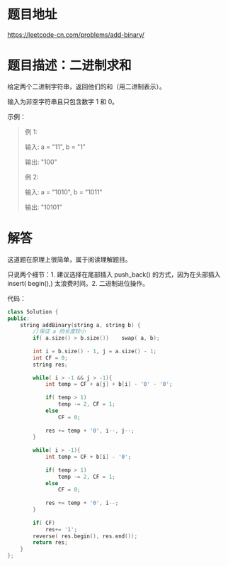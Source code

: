 # 题目地址

https://leetcode-cn.com/problems/add-binary/

# 题目描述：二进制求和


给定两个二进制字符串，返回他们的和（用二进制表示）。

输入为非空字符串且只包含数字 1 和 0。

示例：
>例 1:
>
>输入: a = "11", b = "1"
>
>输出: "100"
>
>例 2:
>
>输入: a = "1010", b = "1011"
>
>输出: "10101"

# 解答


这道题在原理上很简单，属于阅读理解题目。

只说两个细节：1. 建议选择在尾部插入 push_back() 的方式，因为在头部插入 insert( begin(),) 太浪费时间。2. 二进制进位操作。



代码：
```cpp
class Solution {
public:
    string addBinary(string a, string b) {
        //保证 a 的长度较小
        if( a.size() > b.size())    swap( a, b);
        
        int i = b.size() - 1, j = a.size() - 1;
        int CF = 0;
        string res;
        
        while( i > -1 && j > -1){
            int temp = CF + a[j] + b[i] - '0' - '0';
            
            if( temp > 1)
                temp -= 2, CF = 1;
            else
                CF = 0;
            
            res += temp + '0', i--, j--;
        }
        
        while( i > -1){
            int temp = CF + b[i] - '0';
            
            if( temp > 1)
                temp -= 2, CF = 1;
            else
                CF = 0;
            
            res += temp + '0', i--;
        }
        
        if( CF)
            res+= '1';
        reverse( res.begin(), res.end());
        return res;
    }
};
```

